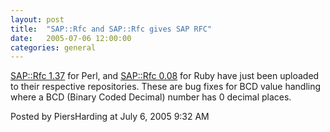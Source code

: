 ```yaml
---
layout: post
title:  "SAP::Rfc and SAP::Rfc gives SAP RFC"
date:   2005-07-06 12:00:00
categories: general
---
```



<p>
<a href='http://search.cpan.org/search?dist=SAP-Rfc'>SAP::Rfc 1.37</a> for Perl, and <a href='http://www.ruby-lang.org/raa/list.rhtml?name=saprfc'>SAP::Rfc 0.08</a> for Ruby have just been uploaded to their respective repositories.  These are bug fixes for BCD value handling where a BCD (Binary Coded Decimal) number has 0 decimal places.
</p>

<div id="a000033more"><div id="more">

</div></div>

<p class="posted">Posted by PiersHarding at July  6, 2005  9:32 AM</p>





